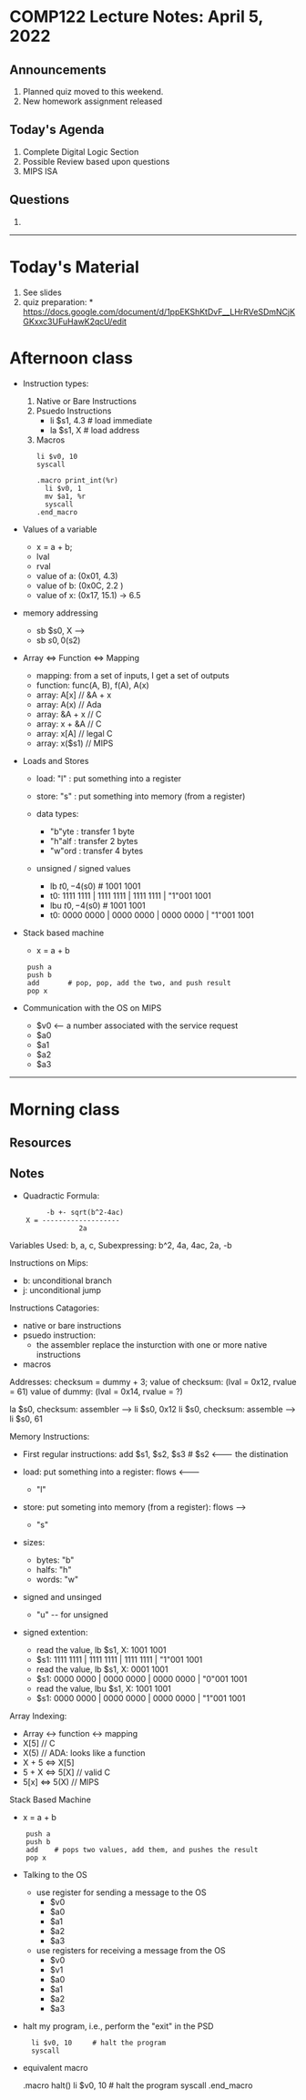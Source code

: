 # COMP122 Lecture Notes: April 5, 2022

## Announcements
   1. Planned quiz moved to this weekend.
   1. New homework assignment released

## Today's Agenda
   1. Complete Digital Logic Section
   1. Possible Review based upon questions
   1. MIPS ISA

## Questions
   1. 


---
# Today's Material 
   1. See slides
   1. quiz preparation:
     * https://docs.google.com/document/d/1ppEKShKtDvF__LHrRVeSDmNCjKGKxxc3UFuHawK2qcU/edit

# Afternoon class

- Instruction types:
  1. Native or Bare Instructions
  1. Psuedo Instructions
     - li  $s1, 4.3  # load immediate
     - la  $s1, X    # load address
  1. Macros
     ```
     li $v0, 10
     syscall
     ```
     ```
     .macro print_int(%r)
       li $v0, 1
       mv $a1, %r
       syscall
     .end_macro
     ```


- Values of a variable
  - x = a + b;
   - lval
   - rval
  - value of a: (0x01, 4.3)
  - value of b: (0x0C, 2.2 )
  - value of x: (0x17, 15.1)  -> 6.5


- memory addressing
  - sb $s0,  X  -->
  - sb $s0,  0($s2)

- Array <=> Function <=> Mapping
  - mapping: from a set of inputs, I get a set of outputs
  - function: func(A, B), f(A), A(x)
  - array:  A[x]    //  &A + x
  - array:  A(x)    // Ada
  - array:  &A + x  // C
  - array:  x + &A  // C
  - array:  x[A]    // legal C
  - array:  x($s1)  // MIPS

- Loads and Stores
  - load:  "l"<stuff>  : put something into a register
  - store: "s"<stuff>  : put something into memory (from a register)
  - data types:
     * "b"yte : transfer 1 byte
     * "h"alf : transfer 2 bytes
     * "w"ord : transfer 4 bytes

  - unsigned / signed values
    * lb $t0, -4($s0)   # 1001 1001
    * t0:  1111 1111 | 1111 1111 | 1111 1111 | "1"001 1001 
    * lbu $t0, -4($s0)   # 1001 1001
    * t0:  0000 0000 | 0000 0000 | 0000 0000 | "1"001 1001 




* Stack based machine
  - x = a + b
  ```
   push a
   push b
   add       # pop, pop, add the two, and push result
   pop x

  ```

* Communication with the OS on MIPS
  - $v0  <-- a number associated with the service request
  - $a0
  - $a1
  - $a2
  - $a3










---
# Morning class
## Resources
## Notes

* Quadractic Formula:  

```
         -b +- sqrt(b^2-4ac)
    X = -------------------
                 2a
```

Variables Used:  b, a, c, 
Subexpressing: b^2, 4a, 4ac, 2a, -b


Instructions on Mips:
  - b:  unconditional branch
  - j:  unconditional jump


Instructions Catagories:
  - native or bare instructions
  - psuedo instruction:
      - the assembler replace the insturction with one or more native instructions
  - macros


Addresses:    checksum =  dummy + 3;
   value of checksum:   (lval = 0x12, rvalue = 61)
   value of dummy:      (lval = 0x14, rvalue = ?)

la $s0, checksum:
   assembler -->   li $s0, 0x12
li $s0, checksum:
   assemble -->   li $s0, 61

Memory Instructions:
   - First regular instructions:  add $s1, $s2, $s3    #  $s2  <--- the distination
   - load: put something into a register:  flows <---
       - "l"<stuff>
   - store: put someting into memory (from a register):  flows -->
       - "s"<stuff>
   - sizes:
      - bytes: "b"
      - halfs: "h"
      - words: "w"
   - signed and unsinged
      - "u" -- for unsigned

   - signed extention:
      - read the value, lb $s1, X:   1001 1001
      - $s1:  1111 1111 | 1111 1111 | 1111 1111 | "1"001 1001
      - read the value, lb $s1, X:   0001 1001
      - $s1:  0000 0000 | 0000 0000 | 0000 0000 | "0"001 1001
      - read the value, lbu $s1, X:   1001 1001
      - $s1:  0000 0000 | 0000 0000 | 0000 0000 | "1"001 1001

Array Indexing:
   - Array <-> function <-> mapping
   - X[5]  // C 
   - X(5)  // ADA: looks like a function
   - X + 5 <=> X[5]
   - 5 + X <=> 5[X]  // valid C
   - 5[x] <=>  5(X)  // MIPS

Stack Based Machine
   - x = a + b
   ```
       push a
       push b
       add    # pops two values, add them, and pushes the result
       pop x

   ```

- Talking to the OS
  - use register for sending a message to the OS
     - $v0
     - $a0
     - $a1
     - $a2
     - $a3
  - use registers for receiving a message from the OS
     - $v0
     - $v1
     - $a0
     - $a1
     - $a2
     - $a3

- halt my program, i.e., perform the "exit" in the PSD
  ```
    li $v0, 10     # halt the program
    syscall
  ```

- equivalent macro

  .macro halt()
    li $v0, 10     # halt the program
    syscall
  .end_macro
